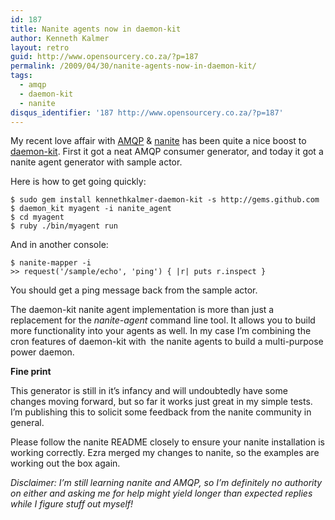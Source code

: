 ```yaml
---
id: 187
title: Nanite agents now in daemon-kit
author: Kenneth Kalmer
layout: retro
guid: http://www.opensourcery.co.za/?p=187
permalink: /2009/04/30/nanite-agents-now-in-daemon-kit/
tags:
  - amqp
  - daemon-kit
  - nanite
disqus_identifier: '187 http://www.opensourcery.co.za/?p=187'
---
```


My recent love affair with [AMQP][1] & [nanite][2] has been quite a nice boost to [daemon-kit][3]. First it got a neat AMQP consumer generator, and today it got a nanite agent generator with sample actor.

Here is how to get going quickly:

~~~
$ sudo gem install kennethkalmer-daemon-kit -s http://gems.github.com
$ daemon_kit myagent -i nanite_agent
$ cd myagent
$ ruby ./bin/myagent run
~~~

And in another console:

~~~
$ nanite-mapper -i
>> request('/sample/echo', 'ping') { |r| puts r.inspect }
~~~

You should get a ping message back from the sample actor.

The daemon-kit nanite agent implementation is more than just a replacement for the *nanite-agent* command line tool. It allows you to build more functionality into your agents as well. In my case I&#8217;m combining the cron features of daemon-kit with  the nanite agents to build a multi-purpose power daemon.

**Fine print**

This generator is still in it&#8217;s infancy and will undoubtedly have some changes moving forward, but so far it works just great in my simple tests. I&#8217;m publishing this to solicit some feedback from the nanite community in general.

Please follow the nanite README closely to ensure your nanite installation is working correctly. Ezra merged my changes to nanite, so the examples are working out the box again.

*Disclaimer: I&#8217;m still learning nanite and AMQP, so I&#8217;m definitely no authority on either and asking me for help might yield longer than expected replies while I figure stuff out myself!*

 [1]: /2009/04/19/to-amqp-or-to-xmpp-that-is-the-question/
 [2]: http://github.com/ezmobius/nanite
 [3]: http://github.com/kennethkalmer/daemon-kit
